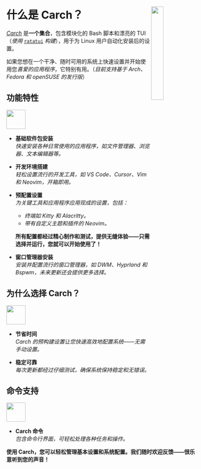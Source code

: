 <h1></h1>
<img
  src="/carch.png"
  width="25%"
  align="right"
 />

<h1>什么是 Carch？</h1>

*[Carch](https://carch.chalisehari.com.np)* 是**一个集合**，包含模块化的 Bash 脚本和漂亮的 TUI（*使用* [`ratatui`](https://github.com/ratatui-org/ratatui) *构建*），用于为 Linux 用户自动化安装后的设置。

如果您想在一个干净、随时可用的系统上快速设置并开始使用您*喜爱的应用程序*，它特别有用。（*目前支持基于 Arch、Fedora 和 openSUSE 的发行版*）

## 功能特性
<img src="https://img.icons8.com/?size=80&id=vSx5PNyFqTTo&format=png" width="50" /> 

- **基础软件包安装**  
  *快速安装各种日常使用的应用程序，如文件管理器、浏览器、文本编辑器等。*  

- **开发环境搭建**  
  *轻松设置流行的开发工具，如 VS Code、Cursor、Vim 和 Neovim，开箱即用。*  

- **预配置设置**  
  *为关键工具和应用程序应用现成的设置，包括：*  
  
  - *终端如 Kitty 和 Alacritty。*  
  - *带有自定义主题和插件的 Neovim。*  
  
  **所有配置都经过精心制作和测试，提供无缝体验——只需选择并运行，您就可以开始使用了！**

- **窗口管理器安装**  
  *安装并配置流行的窗口管理器，如 DWM、Hyprland 和 Bspwm，未来更新还会提供更多选择。*  

## 为什么选择 Carch？
<img src="https://img.icons8.com/?size=80&id=111409&format=png" width="50" />

- **节省时间**  
  *Carch 的预构建设置让您快速高效地配置系统——无需手动设置。*

- **稳定可靠**  
  *每次更新都经过仔细测试，确保系统保持稳定和无错误。*  

## 命令支持 
<img src="https://img.icons8.com/?size=80&id=114423&format=png" width="50" />

- **Carch 命令**  
  *包含命令行界面，可轻松处理各种任务和操作。*  

**使用 Carch，您可以轻松管理基本设置和系统配置。我们随时欢迎反馈——很乐意听到您的声音！**